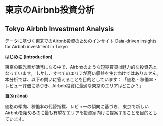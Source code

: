# 東京のAirbnb投資分析
## Tokyo Airbnb Investment Analysis

データに基づく東京でのAirbnb投資のためのインサイト
Data-driven insights for Airbnb investment in Tokyo

**はじめに (Introduction)**

東京の観光業が活発になる中で、Airbnbのような短期賃貸は魅力的な投資先となっています。
しかし、すべてのエリアが高い収益を生むわけではありません。
本分析では、以下の問いに答えることを目的としています：
「価格・稼働率・レビュー評価に基づき、Airbnb投資に最適な東京のエリアはどこか？」

**目的 (Goal)**

価格の傾向、稼働率の代替指標、レビューの傾向に基づき、
東京で新しいAirbnbを始めるのに最も有望なエリアを投資家向けに提案することを目的としています。
